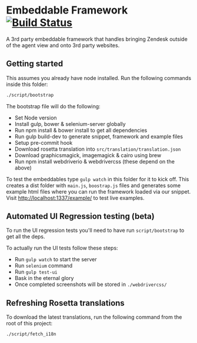 # Embeddable Framework [![Build Status](https://magnum.travis-ci.com/zendesk/embeddable_framework.svg?token=eFe58axP7zq8qUuk6pMA&branch=master)](https://magnum.travis-ci.com/zendesk/embeddable_framework)

A 3rd party embeddable framework that handles bringing Zendesk outside of the agent view and onto 3rd party websites.

## Getting started

This assumes you already have node installed. Run the following commands inside this folder:

```bash
./script/bootstrap
```

The bootstrap file will do the following:

* Set Node version
* Install gulp, bower & selenium-server globally
* Run npm install & bower install to get all dependencies
* Run gulp build-dev to generate snippet, framework and example files
* Setup pre-commit hook
* Download rosetta translation into `src/translation/translation.json`
* Download graphicsmagick, imagemagick & cairo using brew
* Run npm install webdriverio & webdrivercss (these depend on the above)

To test the embeddables type `gulp watch` in this folder for it to kick off. This creates a dist folder with `main.js`, `boostrap.js` files and generates some example html files where you can run the framework loaded via our snippet. Visit [http://localhost:1337/example/](http://localhost:1337/example/) to test live examples.

## Automated UI Regression testing (beta)

To run the UI regression tests you'll need to have run `script/bootstrap` to get all the deps.

To actually run the UI tests follow these steps:

* Run `gulp watch` to start the server
* Run `selenium` command
* Run `gulp test-ui`
* Bask in the eternal glory
* Once completed screenshots will be stored in `./webdrivercss/`

## Refreshing Rosetta translations

To download the latest translations, run the following command from the root of this project:

```bash
./script/fetch_i18n
```
